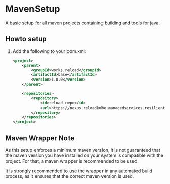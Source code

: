 # MavenSetup
A basic setup for all maven projects containing building and tools for java.

## Howto setup
1. Add the following to your pom.xml:
    ````xml
    <project>
        <parent>
            <groupId>works.reload</groupId>
            <artifactId>base</artifactId>
            <version>1.0.0</version>
        </parent>

        <repositories>
            <repository>
                <id>reload-repo</id>
                <url>https://nexus.reloadkube.managedservices.resilient-teched.com/repository/reload/</url>
            </repository>
        </repositories> 
    </project>
    ````

## Maven Wrapper Note
As this setup enforces a minimum maven version,
it is not guaranteed that the maven version you have installed on your system is compatible with the project.
For that, a maven wrapper is recommended to be used.

It is strongly recommended to use the wrapper in any automated build process, as it ensures that the correct maven version is used.
